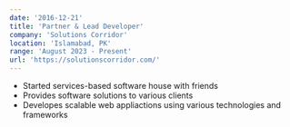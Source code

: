 ```yaml
---
date: '2016-12-21'
title: 'Partner & Lead Developer'
company: 'Solutions Corridor'
location: 'Islamabad, PK'
range: 'August 2023 - Present'
url: 'https://solutionscorridor.com/'
---
```


- Started services-based software house with friends
- Provides software solutions to various clients
- Developes scalable web appliactions using various technologies and frameworks
